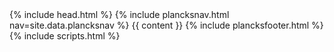 
<html lang="es">
  {% include head.html %}
  <body>
  {% include plancksnav.html nav=site.data.plancksnav %}
        {{ content }}
  {% include plancksfooter.html %}
  </body>
  {% include scripts.html %}
</html>
